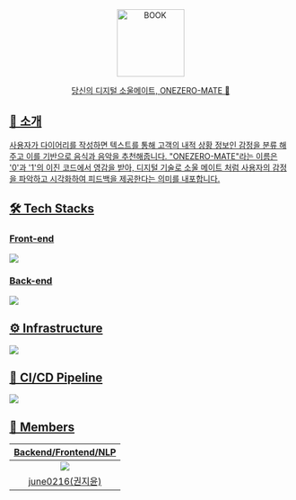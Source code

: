 <div align="center">
<a href="https://onezeromate.com">
<img src="https://onezeromate.com/final/BOOK.png" alt="BOOK" width="120"/>
</div>

<div align="center">



당신의 디지털 소울메이트, ONEZERO-MATE 🔏

</div>


</div>

##  🔏 소개

사용자가 다이어리를 작성하면 텍스트를 통해  고객의 내적 상황 정보인 감정을 분류 해주고 이를 기반으로 음식과 음악을 추천해줍니다.
"ONEZERO-MATE"라는 이름은 '0'과 '1'의 이진 코드에서 영감을 받아, 디지털 기술로 소울 메이트 처럼 사용자의 감정을 파악하고 시각화하여 피드백을 제공한다는 의미를 내포합니다.


## 🛠 Tech Stacks

### Front-end

![](https://)

### Back-end

![](https://)

## ⚙️ Infrastructure

![](https://)

## 🔀 CI/CD Pipeline

![](https://)



## 👥 Members
 |                      Backend/Frontend/NLP                |    
| :------------------------------------------------------:  | 
| ![](https://github.com/june0216.png?size=120)             | 
|  [june0216(권지윤)](https://github.com/june0216)            |  
